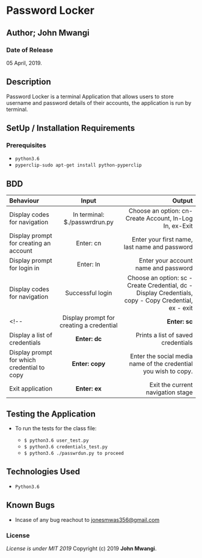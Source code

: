 # Password Locker

## Author; John Mwangi

### Date of Release

05 April, 2019.

## Description
Password Locker is a terminal Application that allows users to store username and password details of their accounts, the application is run by terminal.

## SetUp / Installation Requirements
### Prerequisites

* `python3.6`
* `pyperclip-sudo apt-get install python-pyperclip`

## BDD
| Behaviour | Input | Output |
| :---------------- | :---------------: | ------------------: |
| Display codes for navigation | In terminal: $./passwrdrun.py |Choose an option: cn-Create Account, ln-Log In, ex-Exit |
| Display prompt for creating an account | Enter: cn | Enter your first name, last name and password |
| Display prompt for login in | Enter: ln | Enter your account name and password |
| Display codes for navigation | Successful login | Choose an option: sc - Create Credential, dc - Display Credentials, copy - Copy Credential, ex - exit |
<!-- | Display prompt for creating a credential | **Enter: sc** | Enter the social media name, your username/social media handle and password which can be auto generated after you specify the length or input your own |
| Display a list of credentials | **Enter: dc** | Prints a list of saved credentials |
| Display prompt for which credential to copy | **Enter: copy** | Enter the social media name of the credential you wish to copy. |
| Exit application | **Enter: ex** | Exit the current navigation stage | -->

<!-- ### Cloning
* In your terminal:

        $ git clone my repo
        $ cd Py-Password-Locker -->

## Testing the Application

* To run the tests for the class file:

  * `$ python3.6 user_test.py`
  *  `$ python3.6 credentials_test.py`
  *  `$ python3.6 ./passwrdun.py to proceed`

## Technologies Used
* `Python3.6`

## Known Bugs
* Incase of any bug reachout to jonesmwas356@gmail.com

### License
*License is under MIT 2019*
Copyright (c) 2019 **John Mwangi**.
